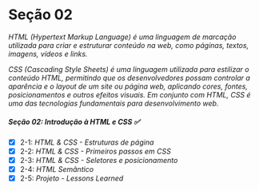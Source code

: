 # Seção 02

_HTML (Hypertext Markup Language) é uma linguagem de marcação utilizada para criar e estruturar conteúdo na web, como páginas, textos, imagens, vídeos e links._

_CSS (Cascading Style Sheets) é uma linguagem utilizada para estilizar o conteúdo HTML, permitindo que os desenvolvedores possam controlar a aparência e o layout de um site ou página web, aplicando cores, fontes, posicionamentos e outros efeitos visuais. Em conjunto com HTML, CSS é uma das tecnologias fundamentais para desenvolvimento web._

##### Seção 02: Introdução à HTML e CSS ✅

- [X] 2-1: _HTML & CSS - Estruturas de página_
- [X] 2-2: _HTML & CSS - Primeiros passos em CSS_
- [X] 2-3: _HTML & CSS - Seletores e posicionamento_
- [X] 2-4: _HTML Semântico_
- [X] 2-5: _Projeto - Lessons Learned_
